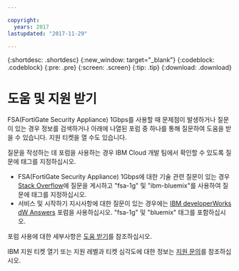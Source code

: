 ```yaml
---

copyright:
  years: 2017
lastupdated: "2017-11-29"

---
```


{:shortdesc: .shortdesc}
{:new_window: target="_blank"}
{:codeblock: .codeblock}
{:pre: .pre}
{:screen: .screen}
{:tip: .tip}
{:download: .download}

# 도움 및 지원 받기

FSA(FortiGate Security Appliance) 1Gbps를 사용할 때 문제점이 발생하거나 질문이 있는 경우 정보를 검색하거나 아래에 나열된 포럼 중 하나를 통해 질문하여 도움을 받을 수 있습니다. 지원 티켓을 열 수도 있습니다.

질문을 작성하는 데 포럼을 사용하는 경우 IBM Cloud 개발 팀에서 확인할 수 있도록 질문에 태그를 지정하십시오.

* FSA(FortiGate Security Appliance) 1Gbps에 대한 기술 관련 질문이 있는 경우 [Stack Overflow](https://stackoverflow.com/search?q=fsa-1g+ibm-bluemix)에 질문을 게시하고 "fsa-1g" 및 "ibm-bluemix"를 사용하여 질문에 태그를 지정하십시오.
* 서비스 및 시작하기 지시사항에 대한 질문이 있는 경우에는 [IBM developerWorks dW Answers](https://developer.ibm.com/answers/topics/fsa-1g.html?smartspace=bluemix) 포럼을 사용하십시오. "fsa-1g" 및 "bluemix" 태그를 포함하십시오.

포럼 사용에 대한 세부사항은 [도움 받기](https://console.bluemix.net/docs/support/index.html#getting-help)를 참조하십시오.

IBM 지원 티켓 열기 또는 지원 레벨과 티켓 심각도에 대한 정보는 [지원 문의](https://console.bluemix.net/docs/support/index.html#contacting-support)를 참조하십시오.
